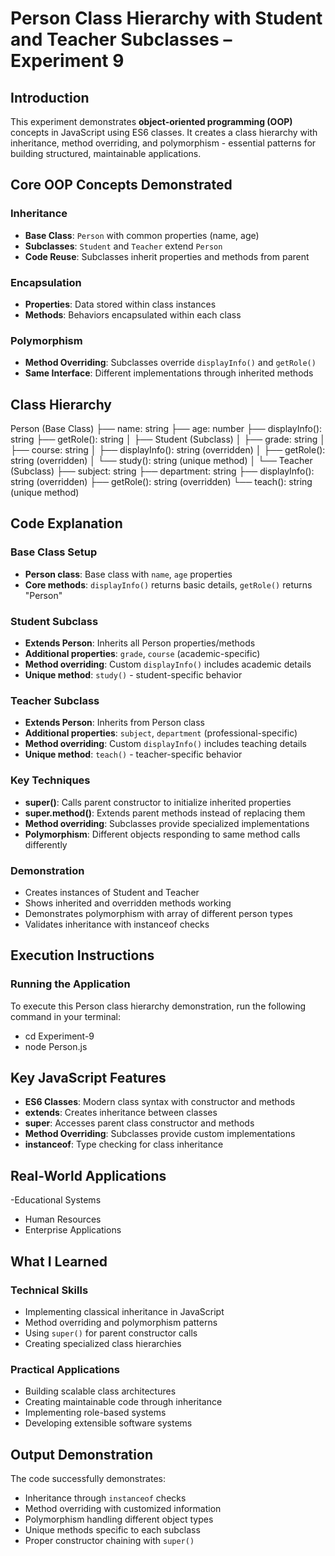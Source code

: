 # Person Class Hierarchy with Student and Teacher Subclasses – Experiment 9

## Introduction
This experiment demonstrates **object-oriented programming (OOP)** concepts in JavaScript using ES6 classes. It creates a class hierarchy with inheritance, method overriding, and polymorphism - essential patterns for building structured, maintainable applications.

## Core OOP Concepts Demonstrated
### Inheritance
- **Base Class**: `Person` with common properties (name, age)
- **Subclasses**: `Student` and `Teacher` extend `Person`
- **Code Reuse**: Subclasses inherit properties and methods from parent

### Encapsulation
- **Properties**: Data stored within class instances
- **Methods**: Behaviors encapsulated within each class

### Polymorphism
- **Method Overriding**: Subclasses override `displayInfo()` and `getRole()`
- **Same Interface**: Different implementations through inherited methods

## Class Hierarchy
Person (Base Class)
├── name: string
├── age: number
├── displayInfo(): string
├── getRole(): string
│
├── Student (Subclass)
│   ├── grade: string
│   ├── course: string
│   ├── displayInfo(): string (overridden)
│   ├── getRole(): string (overridden)
│   └── study(): string (unique method)
│
└── Teacher (Subclass)
    ├── subject: string
    ├── department: string
    ├── displayInfo(): string (overridden)
    ├── getRole(): string (overridden)
    └── teach(): string (unique method)

## Code Explanation

### Base Class Setup
- **Person class**: Base class with `name`, `age` properties
- **Core methods**: `displayInfo()` returns basic details, `getRole()` returns "Person"

### Student Subclass
- **Extends Person**: Inherits all Person properties/methods
- **Additional properties**: `grade`, `course` (academic-specific)
- **Method overriding**: Custom `displayInfo()` includes academic details
- **Unique method**: `study()` - student-specific behavior

### Teacher Subclass  
- **Extends Person**: Inherits from Person class
- **Additional properties**: `subject`, `department` (professional-specific)
- **Method overriding**: Custom `displayInfo()` includes teaching details
- **Unique method**: `teach()` - teacher-specific behavior

### Key Techniques
- **super()**: Calls parent constructor to initialize inherited properties
- **super.method()**: Extends parent methods instead of replacing them
- **Method overriding**: Subclasses provide specialized implementations
- **Polymorphism**: Different objects responding to same method calls differently

### Demonstration
- Creates instances of Student and Teacher
- Shows inherited and overridden methods working
- Demonstrates polymorphism with array of different person types
- Validates inheritance with instanceof checks

## Execution Instructions
### Running the Application
To execute this Person class hierarchy demonstration, run the following command in your terminal:
- cd Experiment-9
- node Person.js

## Key JavaScript Features
- **ES6 Classes**: Modern class syntax with constructor and methods
- **extends**: Creates inheritance between classes
- **super**: Accesses parent class constructor and methods
- **Method Overriding**: Subclasses provide custom implementations
- **instanceof**: Type checking for class inheritance

## Real-World Applications
-Educational Systems
- Human Resources
- Enterprise Applications


## What I Learned
### Technical Skills
- Implementing classical inheritance in JavaScript
- Method overriding and polymorphism patterns
- Using `super()` for parent constructor calls
- Creating specialized class hierarchies

### Practical Applications
- Building scalable class architectures
- Creating maintainable code through inheritance
- Implementing role-based systems
- Developing extensible software systems

## Output Demonstration
The code successfully demonstrates:
- Inheritance through `instanceof` checks
- Method overriding with customized information
- Polymorphism handling different object types
- Unique methods specific to each subclass
- Proper constructor chaining with `super()`